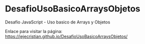 # DesafioUsoBasicoArraysObjetos
Desafio JavaScript - Uso basico de Arrays y Objetos

Enlace para visitar la página:
https://jejecristian.github.io/DesafioUsoBasicoArraysObjetos/
